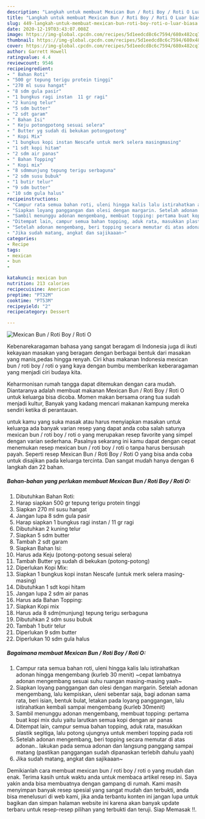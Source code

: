 ```yaml
---
description: "Langkah untuk membuat Mexican Bun / Roti Boy / Roti O Luar biasa"
title: "Langkah untuk membuat Mexican Bun / Roti Boy / Roti O Luar biasa"
slug: 449-langkah-untuk-membuat-mexican-bun-roti-boy-roti-o-luar-biasa
date: 2020-12-19T03:43:07.008Z
image: https://img-global.cpcdn.com/recipes/5d1eedcd8c6c7594/680x482cq70/mexican-bun-roti-boy-roti-o-foto-resep-utama.jpg
thumbnail: https://img-global.cpcdn.com/recipes/5d1eedcd8c6c7594/680x482cq70/mexican-bun-roti-boy-roti-o-foto-resep-utama.jpg
cover: https://img-global.cpcdn.com/recipes/5d1eedcd8c6c7594/680x482cq70/mexican-bun-roti-boy-roti-o-foto-resep-utama.jpg
author: Garrett Howell
ratingvalue: 4.4
reviewcount: 9546
recipeingredient:
- " Bahan Roti"
- "500 gr tepung terigu protein tinggi"
- "270 ml susu hangat"
- "8 sdm gula pasir"
- "1 bungkus ragi instan  11 gr ragi"
- "2 kuning telur"
- "5 sdm butter"
- "2 sdt garam"
- " Bahan Isi"
- " Keju potongpotong sesuai selera"
- " Butter yg sudah di bekukan potongpotong"
- " Kopi Mix"
- "1 bungkus kopi instan Nescafe untuk merk selera masingmasing"
- "1 sdt kopi hitam"
- "2 sdm air panas"
- " Bahan Topping"
- " Kopi mix"
- "8 sdmmunjung tepung terigu serbaguna"
- "2 sdm susu bubuk"
- "1 butir telur"
- "9 sdm butter"
- "10 sdm gula halus"
recipeinstructions:
- "Campur rata semua bahan roti, uleni hingga kalis lalu istirahatkan adonan hingga mengembang (kurleb 30 menit) ~cepat lambatnya adonan mengembang sesuai suhu ruangan masing-masing yaah~"
- "Siapkan loyang panggangan dan olesi dengan margarin. Setelah adonan mengembang, lalu kempiskan, uleni sebentar saja, bagi adonan sama rata, beri isian, bentuk bulat, letakan pada loyang panggangan, lalu istirahatkan kembali sampai mengembang (kurleb 30menit)"
- "Sambil menunggu adonan mengembang, membuat topping: pertama buat kopi mix dulu yaitu larutkan semua kopi dengan air panas"
- "Ditempat lain, campur semua bahan topping, aduk rata, masukkan plastik segitiga, lalu potong ujungnya untuk memberi topping pada roti"
- "Setelah adonan mengembang, beri topping secara memutar di atas adonan.. lakukan pada semua adonan dan langsung panggang sampai matang (pastikan panggangan sudah dipanaskan terlebih dahulu yaah)"
- "Jika sudah matang, angkat dan sajikaaan~"
categories:
- Recipe
tags:
- mexican
- bun
- 

katakunci: mexican bun  
nutrition: 213 calories
recipecuisine: American
preptime: "PT32M"
cooktime: "PT53M"
recipeyield: "2"
recipecategory: Dessert

---
```



![Mexican Bun / Roti Boy / Roti O](https://img-global.cpcdn.com/recipes/5d1eedcd8c6c7594/680x482cq70/mexican-bun-roti-boy-roti-o-foto-resep-utama.jpg)

Kebenarekaragaman bahasa yang sangat beragam di Indonesia juga di ikuti kekayaan masakan yang beragam dengan berbagai bentuk dari masakan yang manis,pedas hingga renyah. Ciri khas makanan Indonesia mexican bun / roti boy / roti o yang kaya dengan bumbu memberikan keberaragaman yang menjadi ciri budaya kita.


Keharmonisan rumah tangga dapat ditemukan dengan cara mudah. Diantaranya adalah membuat makanan Mexican Bun / Roti Boy / Roti O untuk keluarga bisa dicoba. Momen makan bersama orang tua sudah menjadi kultur, Banyak yang kadang mencari makanan kampung mereka sendiri ketika di perantauan.



untuk kamu yang suka masak atau harus menyiapkan masakan untuk keluarga ada banyak varian resep yang dapat anda coba salah satunya mexican bun / roti boy / roti o yang merupakan resep favorite yang simpel dengan varian sederhana. Pasalnya sekarang ini kamu dapat dengan cepat menemukan resep mexican bun / roti boy / roti o tanpa harus bersusah payah.
Seperti resep Mexican Bun / Roti Boy / Roti O yang bisa anda coba untuk disajikan pada keluarga tercinta. Dan sangat mudah hanya dengan 6 langkah dan 22 bahan.


<!--inarticleads1-->

##### Bahan-bahan yang perlukan membuat Mexican Bun / Roti Boy / Roti O:

1. Dibutuhkan  Bahan Roti:
1. Harap siapkan 500 gr tepung terigu protein tinggi
1. Siapkan 270 ml susu hangat
1. Jangan lupa 8 sdm gula pasir
1. Harap siapkan 1 bungkus ragi instan / 11 gr ragi
1. Dibutuhkan 2 kuning telur
1. Siapkan 5 sdm butter
1. Tambah 2 sdt garam
1. Siapkan  Bahan Isi:
1. Harus ada  Keju (potong-potong sesuai selera)
1. Tambah  Butter yg sudah di bekukan (potong-potong)
1. Diperlukan  Kopi Mix:
1. Siapkan 1 bungkus kopi instan Nescafe (untuk merk selera masing-masing)
1. Dibutuhkan 1 sdt kopi hitam
1. Jangan lupa 2 sdm air panas
1. Harus ada  Bahan Topping:
1. Siapkan  Kopi mix
1. Harus ada 8 sdm(munjung) tepung terigu serbaguna
1. Dibutuhkan 2 sdm susu bubuk
1. Tambah 1 butir telur
1. Diperlukan 9 sdm butter
1. Diperlukan 10 sdm gula halus




<!--inarticleads2-->

##### Bagaimana membuat  Mexican Bun / Roti Boy / Roti O:

1. Campur rata semua bahan roti, uleni hingga kalis lalu istirahatkan adonan hingga mengembang (kurleb 30 menit) ~cepat lambatnya adonan mengembang sesuai suhu ruangan masing-masing yaah~
1. Siapkan loyang panggangan dan olesi dengan margarin. Setelah adonan mengembang, lalu kempiskan, uleni sebentar saja, bagi adonan sama rata, beri isian, bentuk bulat, letakan pada loyang panggangan, lalu istirahatkan kembali sampai mengembang (kurleb 30menit)
1. Sambil menunggu adonan mengembang, membuat topping: pertama buat kopi mix dulu yaitu larutkan semua kopi dengan air panas
1. Ditempat lain, campur semua bahan topping, aduk rata, masukkan plastik segitiga, lalu potong ujungnya untuk memberi topping pada roti
1. Setelah adonan mengembang, beri topping secara memutar di atas adonan.. lakukan pada semua adonan dan langsung panggang sampai matang (pastikan panggangan sudah dipanaskan terlebih dahulu yaah)
1. Jika sudah matang, angkat dan sajikaaan~




Demikianlah cara membuat mexican bun / roti boy / roti o yang mudah dan enak. Terima kasih untuk waktu anda untuk membaca artikel resep ini. Saya yakin anda bisa membuatnya dengan gampang di rumah. Kami masih menyimpan banyak resep spesial yang sangat mudah dan terbukti, anda bisa menelusuri di web kami, jika anda terbantu konten ini jangan lupa untuk bagikan dan simpan halaman website ini karena akan banyak update terbaru untuk resep-resep pilihan yang terbukti dan teruji. Siap Memasak !!. 
